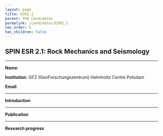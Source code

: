 ```yaml
---
layout: page
title: ESR2.1
parent: PhD Candidates
permalink: /candidates/ESR2_1
nav_order: 5
has_children: false
---
```


## SPIN ESR 2.1: Rock Mechanics and Seismology

---
__Name__:           

__Institution__: GFZ (GeoForschungszentrum) Helmholtz Centre Potsdam

__Email__: 

---
__Introduction__


---
__Publication__


---
__Research progress__





